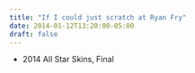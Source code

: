 ```yaml
---
title: "If I could just scratch at Ryan Fry"
date: 2014-01-12T13:20:00-05:00
draft: false
---
```

- 2014 All Star Skins, Final
